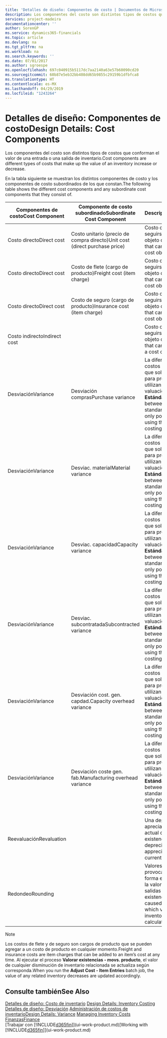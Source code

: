 ```yaml
---
title: 'Detalles de diseño: Componentes de costo | Documentos de Microsoft'
description: Los componentes del costo son distintos tipos de costos que conforman el valor de una entrada o una salida de inventario.
services: project-madeira
documentationcenter: ''
author: SorenGP
ms.service: dynamics365-financials
ms.topic: article
ms.devlang: na
ms.tgt_pltfrm: na
ms.workload: na
ms.search.keywords: ''
ms.date: 07/01/2017
ms.author: sgroespe
ms.openlocfilehash: 697c040915b5117dc7aa2140a63e57b60090cd20
ms.sourcegitcommit: 60b87e5eb32bb408dd65b9855c29159b1dfbfca8
ms.translationtype: HT
ms.contentlocale: es-MX
ms.lasthandoff: 04/29/2019
ms.locfileid: "1243264"
---
```

# <a name="design-details-cost-components"></a><span data-ttu-id="01d76-103">Detalles de diseño: Componentes de costo</span><span class="sxs-lookup"><span data-stu-id="01d76-103">Design Details: Cost Components</span></span>
<span data-ttu-id="01d76-104">Los componentes del costo son distintos tipos de costos que conforman el valor de una entrada o una salida de inventario.</span><span class="sxs-lookup"><span data-stu-id="01d76-104">Cost components are different types of costs that make up the value of an inventory increase or decrease.</span></span>  

 <span data-ttu-id="01d76-105">En la tabla siguiente se muestran los distintos componentes de costo y los componentes de costo subordinados de los que constan.</span><span class="sxs-lookup"><span data-stu-id="01d76-105">The following table shows the different cost components and any subordinate cost components that they consist of.</span></span>  

|<span data-ttu-id="01d76-106">Componentes de costo</span><span class="sxs-lookup"><span data-stu-id="01d76-106">Cost Component</span></span>|<span data-ttu-id="01d76-107">Componente de costo subordinado</span><span class="sxs-lookup"><span data-stu-id="01d76-107">Subordinate Cost Component</span></span>|<span data-ttu-id="01d76-108">Descripción</span><span class="sxs-lookup"><span data-stu-id="01d76-108">Description</span></span>|  
|--------------------|--------------------------------|---------------------------------------|  
|<span data-ttu-id="01d76-109">Costo directo</span><span class="sxs-lookup"><span data-stu-id="01d76-109">Direct cost</span></span>|<span data-ttu-id="01d76-110">Costo unitario (precio de compra directo)</span><span class="sxs-lookup"><span data-stu-id="01d76-110">Unit cost (direct purchase price)</span></span>|<span data-ttu-id="01d76-111">Costo que puede seguirse hasta un objeto de costo.</span><span class="sxs-lookup"><span data-stu-id="01d76-111">Cost that can be traced to a cost object.</span></span>|  
|<span data-ttu-id="01d76-112">Costo directo</span><span class="sxs-lookup"><span data-stu-id="01d76-112">Direct cost</span></span>|<span data-ttu-id="01d76-113">Costo de flete (cargo de producto)</span><span class="sxs-lookup"><span data-stu-id="01d76-113">Freight cost (item charge)</span></span>|<span data-ttu-id="01d76-114">Costo que puede seguirse hasta un objeto de costo.</span><span class="sxs-lookup"><span data-stu-id="01d76-114">Cost that can be traced to a cost object.</span></span>|  
|<span data-ttu-id="01d76-115">Costo directo</span><span class="sxs-lookup"><span data-stu-id="01d76-115">Direct cost</span></span>|<span data-ttu-id="01d76-116">Costo de seguro (cargo de producto)</span><span class="sxs-lookup"><span data-stu-id="01d76-116">Insurance cost (item charge)</span></span>|<span data-ttu-id="01d76-117">Costo que puede seguirse hasta un objeto de costo.</span><span class="sxs-lookup"><span data-stu-id="01d76-117">Cost that can be traced to a cost object.</span></span>|  
|<span data-ttu-id="01d76-118">Costo indirecto</span><span class="sxs-lookup"><span data-stu-id="01d76-118">Indirect cost</span></span>||<span data-ttu-id="01d76-119">Costo que no puede seguirse hasta un objeto de costo.</span><span class="sxs-lookup"><span data-stu-id="01d76-119">Cost that cannot be traced to a cost object.</span></span>|  
|<span data-ttu-id="01d76-120">Desviación</span><span class="sxs-lookup"><span data-stu-id="01d76-120">Variance</span></span>|<span data-ttu-id="01d76-121">Desviación compras</span><span class="sxs-lookup"><span data-stu-id="01d76-121">Purchase variance</span></span>|<span data-ttu-id="01d76-122">La diferencia entre los costos estándar y real, que solo se registra para productos que utilizan el método de valuación de inventarios **Estándar**.</span><span class="sxs-lookup"><span data-stu-id="01d76-122">The difference between actual and standard costs, which is only posted for items using the **Standard** costing method.</span></span>|  
|<span data-ttu-id="01d76-123">Desviación</span><span class="sxs-lookup"><span data-stu-id="01d76-123">Variance</span></span>|<span data-ttu-id="01d76-124">Desviac. material</span><span class="sxs-lookup"><span data-stu-id="01d76-124">Material variance</span></span>|<span data-ttu-id="01d76-125">La diferencia entre los costos estándar y real, que solo se registra para productos que utilizan el método de valuación de inventarios **Estándar**.</span><span class="sxs-lookup"><span data-stu-id="01d76-125">The difference between actual and standard costs, which is only posted for items using the **Standard** costing method.</span></span>|  
|<span data-ttu-id="01d76-126">Desviación</span><span class="sxs-lookup"><span data-stu-id="01d76-126">Variance</span></span>|<span data-ttu-id="01d76-127">Desviac. capacidad</span><span class="sxs-lookup"><span data-stu-id="01d76-127">Capacity variance</span></span>|<span data-ttu-id="01d76-128">La diferencia entre los costos estándar y real, que solo se registra para productos que utilizan el método de valuación de inventarios **Estándar**.</span><span class="sxs-lookup"><span data-stu-id="01d76-128">The difference between actual and standard costs, which is only posted for items using the **Standard** costing method.</span></span>|  
|<span data-ttu-id="01d76-129">Desviación</span><span class="sxs-lookup"><span data-stu-id="01d76-129">Variance</span></span>|<span data-ttu-id="01d76-130">Desviac. subcontratada</span><span class="sxs-lookup"><span data-stu-id="01d76-130">Subcontracted variance</span></span>|<span data-ttu-id="01d76-131">La diferencia entre los costos estándar y real, que solo se registra para productos que utilizan el método de valuación de inventarios **Estándar**.</span><span class="sxs-lookup"><span data-stu-id="01d76-131">The difference between actual and standard costs, which is only posted for items using the **Standard** costing method.</span></span>|  
|<span data-ttu-id="01d76-132">Desviación</span><span class="sxs-lookup"><span data-stu-id="01d76-132">Variance</span></span>|<span data-ttu-id="01d76-133">Desviación cost. gen. capdad.</span><span class="sxs-lookup"><span data-stu-id="01d76-133">Capacity overhead variance</span></span>|<span data-ttu-id="01d76-134">La diferencia entre los costos estándar y real, que solo se registra para productos que utilizan el método de valuación de inventarios **Estándar**.</span><span class="sxs-lookup"><span data-stu-id="01d76-134">The difference between actual and standard costs, which is only posted for items using the **Standard** costing method.</span></span>|  
|<span data-ttu-id="01d76-135">Desviación</span><span class="sxs-lookup"><span data-stu-id="01d76-135">Variance</span></span>|<span data-ttu-id="01d76-136">Desviación coste gen. fab.</span><span class="sxs-lookup"><span data-stu-id="01d76-136">Manufacturing overhead variance</span></span>|<span data-ttu-id="01d76-137">La diferencia entre los costos estándar y real, que solo se registra para productos que utilizan el método de valuación de inventarios **Estándar**.</span><span class="sxs-lookup"><span data-stu-id="01d76-137">The difference between actual and standard costs, which is only posted for items using the **Standard** costing method.</span></span>|  
|<span data-ttu-id="01d76-138">Reevaluación</span><span class="sxs-lookup"><span data-stu-id="01d76-138">Revaluation</span></span>||<span data-ttu-id="01d76-139">Una depreciación o apreciación del valor actual de las existencias.</span><span class="sxs-lookup"><span data-stu-id="01d76-139">A depreciation or appreciation of the current inventory value.</span></span>|  
|<span data-ttu-id="01d76-140">Redondeo</span><span class="sxs-lookup"><span data-stu-id="01d76-140">Rounding</span></span>||<span data-ttu-id="01d76-141">Valores residuales provocados por la forma en que se calcula la valoración de las salidas de existencias.</span><span class="sxs-lookup"><span data-stu-id="01d76-141">Residuals caused by the way in which valuation of inventory decreases are calculated.</span></span>|  

> [!NOTE]  
>  <span data-ttu-id="01d76-142">Los costos de flete y de seguro son cargos de producto que se pueden agregar a un costo de producto en cualquier momento.</span><span class="sxs-lookup"><span data-stu-id="01d76-142">Freight and insurance costs are item charges that can be added to an item’s cost at any time.</span></span> <span data-ttu-id="01d76-143">Al ejecutar el proceso **Valorar existencias - movs. producto**, el valor de cualquier disminución de inventario relacionada se actualiza según corresponda.</span><span class="sxs-lookup"><span data-stu-id="01d76-143">When you run the **Adjust Cost - Item Entries** batch job, the value of any related inventory decreases are updated accordingly.</span></span>  

## <a name="see-also"></a><span data-ttu-id="01d76-144">Consulte también</span><span class="sxs-lookup"><span data-stu-id="01d76-144">See Also</span></span>  
 <span data-ttu-id="01d76-145">[Detalles de diseño: Costo de inventario](design-details-inventory-costing.md) </span><span class="sxs-lookup"><span data-stu-id="01d76-145">[Design Details: Inventory Costing](design-details-inventory-costing.md) </span></span>  
 <span data-ttu-id="01d76-146">[Detalles de diseño: Desviación](design-details-variance.md) [Administración de costos de inventario](finance-manage-inventory-costs.md)</span><span class="sxs-lookup"><span data-stu-id="01d76-146">[Design Details: Variance](design-details-variance.md) [Managing Inventory Costs](finance-manage-inventory-costs.md)</span></span>  
 [<span data-ttu-id="01d76-147">Finanzas</span><span class="sxs-lookup"><span data-stu-id="01d76-147">Finance</span></span>](finance.md)  
 <span data-ttu-id="01d76-148">[Trabajar con [!INCLUDE[d365fin](includes/d365fin_md.md)]](ui-work-product.md)</span><span class="sxs-lookup"><span data-stu-id="01d76-148">[Working with [!INCLUDE[d365fin](includes/d365fin_md.md)]](ui-work-product.md)</span></span>  
